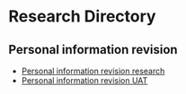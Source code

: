 # Research Directory

## Personal information revision

- [Personal information revision research](https://github.com/department-of-veterans-affairs/va.gov-team/tree/master/products/identity-personalization/profile/personal-information/personal-information-revision/research)
- [Personal information revision UAT](https://github.com/department-of-veterans-affairs/va.gov-team/tree/master/products/identity-personalization/profile/personal-information/personal-information-revision/uat)
